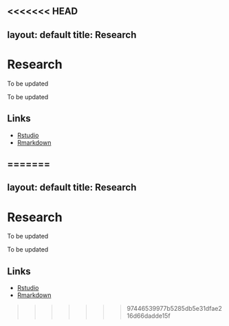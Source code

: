<<<<<<< HEAD
---
layout: default
title: Research
---

<div class="post">
	<h1 class="pageTitle">Research</h1>
	<p class="intro">To be updated </p>
	<p>To be updated</p>
	<h2>Links</h2>
	<ul>
		<li> <a href="https://www.rstudio.com/online-learning/">Rstudio</a> </li>
  		<li> <a href="http://rmarkdown.rstudio.com">Rmarkdown</a> </li>
  	</ul>
</div>

=======
---
layout: default
title: Research
---

<div class="post">
	<h1 class="pageTitle">Research</h1>
	<p class="intro">To be updated </p>
	<p>To be updated</p>
	<h2>Links</h2>
	<ul>
		<li> <a href="https://www.rstudio.com/online-learning/">Rstudio</a> </li>
  		<li> <a href="http://rmarkdown.rstudio.com">Rmarkdown</a> </li>
  	</ul>
</div>

>>>>>>> 97446539977b5285db5e31dfae216d66dadde15f
